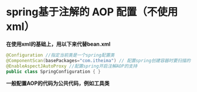 # **spring基于注解的 AOP 配置（不使用xml）**

**在使用xml的基础上，用以下来代替bean.xml**

```java
@Configuration //指定当前类是一个spring配置类
@ComponentScan(basePackages="com.itheima") // 配置spring创建容器时要扫描的包
@EnableAspectJAutoProxy //配置spring开启注解AOP的支持
public class SpringConfiguration { }
```

**一般配置AOP的代码为公共代码，例如工具类**

